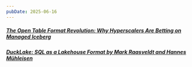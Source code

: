```yaml
---
pubDate: 2025-06-16
---
```


##### [The Open Table Format Revolution: Why Hyperscalers Are Betting on Managed Iceberg](https://www.ssp.sh/blog/open-table-format-revolution/)
##### [DuckLake: SQL as a Lakehouse Format by Mark Raasveldt and Hannes Mühleisen](https://duckdb.org/2025/05/27/ducklake.html)
